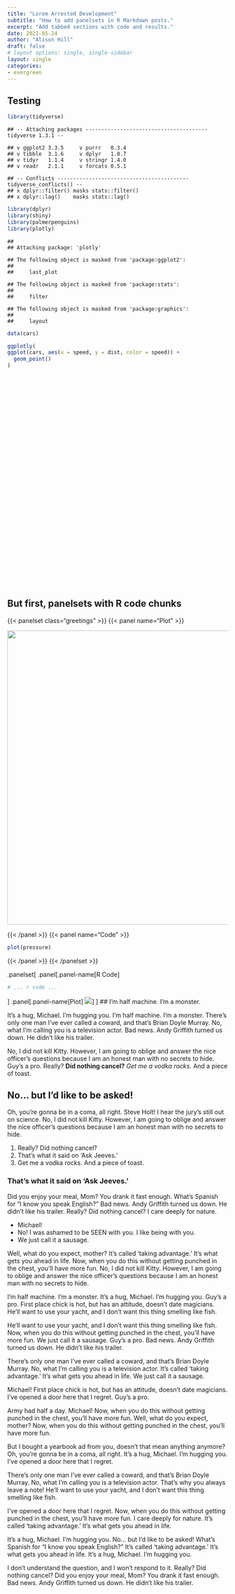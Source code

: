 ```yaml
---
title: "Lorem Arrested Development"
subtitle: "How to add panelsets in R Markdown posts."
excerpt: "Add tabbed sections with code and results."
date: 2021-05-24
author: "Alison Hill"
draft: false
# layout options: single, single-sidebar
layout: single
categories:
- evergreen
---
```


<script src="{{< blogdown/postref >}}index_files/htmlwidgets/htmlwidgets.js"></script>
<script src="{{< blogdown/postref >}}index_files/plotly-binding/plotly.js"></script>
<script src="{{< blogdown/postref >}}index_files/typedarray/typedarray.min.js"></script>
<script src="{{< blogdown/postref >}}index_files/jquery/jquery.min.js"></script>
<link href="{{< blogdown/postref >}}index_files/crosstalk/css/crosstalk.min.css" rel="stylesheet" />
<script src="{{< blogdown/postref >}}index_files/crosstalk/js/crosstalk.min.js"></script>
<link href="{{< blogdown/postref >}}index_files/plotly-htmlwidgets-css/plotly-htmlwidgets.css" rel="stylesheet" />
<script src="{{< blogdown/postref >}}index_files/plotly-main/plotly-latest.min.js"></script>

## Testing

``` r
library(tidyverse)
```

    ## -- Attaching packages --------------------------------------- tidyverse 1.3.1 --

    ## v ggplot2 3.3.5     v purrr   0.3.4
    ## v tibble  3.1.6     v dplyr   1.0.7
    ## v tidyr   1.1.4     v stringr 1.4.0
    ## v readr   2.1.1     v forcats 0.5.1

    ## -- Conflicts ------------------------------------------ tidyverse_conflicts() --
    ## x dplyr::filter() masks stats::filter()
    ## x dplyr::lag()    masks stats::lag()

``` r
library(dplyr)
library(shiny)
library(palmerpenguins)
library(plotly)
```

    ## 
    ## Attaching package: 'plotly'

    ## The following object is masked from 'package:ggplot2':
    ## 
    ##     last_plot

    ## The following object is masked from 'package:stats':
    ## 
    ##     filter

    ## The following object is masked from 'package:graphics':
    ## 
    ##     layout

``` r
data(cars)

ggplotly(
ggplot(cars, aes(x = speed, y = dist, color = speed)) +
  geom_point()
)
```

<div id="htmlwidget-1" style="width:672px;height:480px;" class="plotly html-widget"></div>
<script type="application/json" data-for="htmlwidget-1">{"x":{"data":[{"x":[4,4,7,7,8,9,10,10,10,11,11,12,12,12,12,13,13,13,13,14,14,14,14,15,15,15,16,16,17,17,17,18,18,18,18,19,19,19,20,20,20,20,20,22,23,24,24,24,24,25],"y":[2,10,4,22,16,10,18,26,34,17,28,14,20,24,28,26,34,34,46,26,36,60,80,20,26,54,32,40,32,40,50,42,56,76,84,36,46,68,32,48,52,56,64,66,54,70,92,93,120,85],"text":["speed:  4<br />dist:   2<br />speed:  4","speed:  4<br />dist:  10<br />speed:  4","speed:  7<br />dist:   4<br />speed:  7","speed:  7<br />dist:  22<br />speed:  7","speed:  8<br />dist:  16<br />speed:  8","speed:  9<br />dist:  10<br />speed:  9","speed: 10<br />dist:  18<br />speed: 10","speed: 10<br />dist:  26<br />speed: 10","speed: 10<br />dist:  34<br />speed: 10","speed: 11<br />dist:  17<br />speed: 11","speed: 11<br />dist:  28<br />speed: 11","speed: 12<br />dist:  14<br />speed: 12","speed: 12<br />dist:  20<br />speed: 12","speed: 12<br />dist:  24<br />speed: 12","speed: 12<br />dist:  28<br />speed: 12","speed: 13<br />dist:  26<br />speed: 13","speed: 13<br />dist:  34<br />speed: 13","speed: 13<br />dist:  34<br />speed: 13","speed: 13<br />dist:  46<br />speed: 13","speed: 14<br />dist:  26<br />speed: 14","speed: 14<br />dist:  36<br />speed: 14","speed: 14<br />dist:  60<br />speed: 14","speed: 14<br />dist:  80<br />speed: 14","speed: 15<br />dist:  20<br />speed: 15","speed: 15<br />dist:  26<br />speed: 15","speed: 15<br />dist:  54<br />speed: 15","speed: 16<br />dist:  32<br />speed: 16","speed: 16<br />dist:  40<br />speed: 16","speed: 17<br />dist:  32<br />speed: 17","speed: 17<br />dist:  40<br />speed: 17","speed: 17<br />dist:  50<br />speed: 17","speed: 18<br />dist:  42<br />speed: 18","speed: 18<br />dist:  56<br />speed: 18","speed: 18<br />dist:  76<br />speed: 18","speed: 18<br />dist:  84<br />speed: 18","speed: 19<br />dist:  36<br />speed: 19","speed: 19<br />dist:  46<br />speed: 19","speed: 19<br />dist:  68<br />speed: 19","speed: 20<br />dist:  32<br />speed: 20","speed: 20<br />dist:  48<br />speed: 20","speed: 20<br />dist:  52<br />speed: 20","speed: 20<br />dist:  56<br />speed: 20","speed: 20<br />dist:  64<br />speed: 20","speed: 22<br />dist:  66<br />speed: 22","speed: 23<br />dist:  54<br />speed: 23","speed: 24<br />dist:  70<br />speed: 24","speed: 24<br />dist:  92<br />speed: 24","speed: 24<br />dist:  93<br />speed: 24","speed: 24<br />dist: 120<br />speed: 24","speed: 25<br />dist:  85<br />speed: 25"],"type":"scatter","mode":"markers","marker":{"autocolorscale":false,"color":["rgba(19,43,67,1)","rgba(19,43,67,1)","rgba(28,60,90,1)","rgba(28,60,90,1)","rgba(31,66,98,1)","rgba(34,72,106,1)","rgba(37,78,114,1)","rgba(37,78,114,1)","rgba(37,78,114,1)","rgba(40,84,122,1)","rgba(40,84,122,1)","rgba(43,90,131,1)","rgba(43,90,131,1)","rgba(43,90,131,1)","rgba(43,90,131,1)","rgba(46,97,139,1)","rgba(46,97,139,1)","rgba(46,97,139,1)","rgba(46,97,139,1)","rgba(49,103,148,1)","rgba(49,103,148,1)","rgba(49,103,148,1)","rgba(49,103,148,1)","rgba(52,109,156,1)","rgba(52,109,156,1)","rgba(52,109,156,1)","rgba(56,116,165,1)","rgba(56,116,165,1)","rgba(59,122,174,1)","rgba(59,122,174,1)","rgba(59,122,174,1)","rgba(62,129,183,1)","rgba(62,129,183,1)","rgba(62,129,183,1)","rgba(62,129,183,1)","rgba(66,136,192,1)","rgba(66,136,192,1)","rgba(66,136,192,1)","rgba(69,142,201,1)","rgba(69,142,201,1)","rgba(69,142,201,1)","rgba(69,142,201,1)","rgba(69,142,201,1)","rgba(76,156,219,1)","rgba(79,163,228,1)","rgba(83,170,238,1)","rgba(83,170,238,1)","rgba(83,170,238,1)","rgba(83,170,238,1)","rgba(86,177,247,1)"],"opacity":1,"size":5.66929133858268,"symbol":"circle","line":{"width":1.88976377952756,"color":["rgba(19,43,67,1)","rgba(19,43,67,1)","rgba(28,60,90,1)","rgba(28,60,90,1)","rgba(31,66,98,1)","rgba(34,72,106,1)","rgba(37,78,114,1)","rgba(37,78,114,1)","rgba(37,78,114,1)","rgba(40,84,122,1)","rgba(40,84,122,1)","rgba(43,90,131,1)","rgba(43,90,131,1)","rgba(43,90,131,1)","rgba(43,90,131,1)","rgba(46,97,139,1)","rgba(46,97,139,1)","rgba(46,97,139,1)","rgba(46,97,139,1)","rgba(49,103,148,1)","rgba(49,103,148,1)","rgba(49,103,148,1)","rgba(49,103,148,1)","rgba(52,109,156,1)","rgba(52,109,156,1)","rgba(52,109,156,1)","rgba(56,116,165,1)","rgba(56,116,165,1)","rgba(59,122,174,1)","rgba(59,122,174,1)","rgba(59,122,174,1)","rgba(62,129,183,1)","rgba(62,129,183,1)","rgba(62,129,183,1)","rgba(62,129,183,1)","rgba(66,136,192,1)","rgba(66,136,192,1)","rgba(66,136,192,1)","rgba(69,142,201,1)","rgba(69,142,201,1)","rgba(69,142,201,1)","rgba(69,142,201,1)","rgba(69,142,201,1)","rgba(76,156,219,1)","rgba(79,163,228,1)","rgba(83,170,238,1)","rgba(83,170,238,1)","rgba(83,170,238,1)","rgba(83,170,238,1)","rgba(86,177,247,1)"]}},"hoveron":"points","showlegend":false,"xaxis":"x","yaxis":"y","hoverinfo":"text","frame":null},{"x":[5],"y":[0],"name":"99_b9c3f54fa36de614f865bf7b8ef787a8","type":"scatter","mode":"markers","opacity":0,"hoverinfo":"skip","showlegend":false,"marker":{"color":[0,1],"colorscale":[[0,"#132B43"],[0.00334448160535118,"#132B44"],[0.00668896321070236,"#132C44"],[0.0100334448160535,"#142C45"],[0.0133779264214047,"#142D45"],[0.0167224080267559,"#142D46"],[0.020066889632107,"#142D46"],[0.0234113712374582,"#142E47"],[0.0267558528428093,"#152E47"],[0.0301003344481605,"#152F48"],[0.0334448160535117,"#152F48"],[0.0367892976588629,"#152F49"],[0.0401337792642141,"#153049"],[0.0434782608695652,"#16304A"],[0.0468227424749164,"#16304A"],[0.0501672240802676,"#16314B"],[0.0535117056856187,"#16314B"],[0.0568561872909699,"#16324C"],[0.0602006688963211,"#17324D"],[0.0635451505016722,"#17324D"],[0.0668896321070234,"#17334E"],[0.0702341137123746,"#17334E"],[0.0735785953177258,"#17344F"],[0.0769230769230769,"#18344F"],[0.0802675585284281,"#183450"],[0.0836120401337793,"#183550"],[0.0869565217391304,"#183551"],[0.0903010033444816,"#183651"],[0.0936454849498328,"#193652"],[0.0969899665551839,"#193652"],[0.100334448160535,"#193753"],[0.103678929765886,"#193754"],[0.107023411371237,"#193854"],[0.110367892976589,"#1A3855"],[0.11371237458194,"#1A3955"],[0.117056856187291,"#1A3956"],[0.120401337792642,"#1A3956"],[0.123745819397993,"#1A3A57"],[0.127090301003344,"#1B3A57"],[0.130434782608696,"#1B3B58"],[0.133779264214047,"#1B3B59"],[0.137123745819398,"#1B3B59"],[0.140468227424749,"#1C3C5A"],[0.1438127090301,"#1C3C5A"],[0.147157190635451,"#1C3D5B"],[0.150501672240803,"#1C3D5B"],[0.153846153846154,"#1C3D5C"],[0.157190635451505,"#1D3E5C"],[0.160535117056856,"#1D3E5D"],[0.163879598662207,"#1D3F5D"],[0.167224080267559,"#1D3F5E"],[0.17056856187291,"#1D3F5F"],[0.173913043478261,"#1E405F"],[0.177257525083612,"#1E4060"],[0.180602006688963,"#1E4160"],[0.183946488294314,"#1E4161"],[0.187290969899666,"#1E4261"],[0.190635451505017,"#1F4262"],[0.193979933110368,"#1F4263"],[0.197324414715719,"#1F4363"],[0.20066889632107,"#1F4364"],[0.204013377926421,"#1F4464"],[0.207357859531772,"#204465"],[0.210702341137124,"#204465"],[0.214046822742475,"#204566"],[0.217391304347826,"#204566"],[0.220735785953177,"#214667"],[0.224080267558528,"#214668"],[0.22742474916388,"#214768"],[0.230769230769231,"#214769"],[0.234113712374582,"#214769"],[0.237458193979933,"#22486A"],[0.240802675585284,"#22486A"],[0.244147157190635,"#22496B"],[0.247491638795987,"#22496C"],[0.250836120401338,"#224A6C"],[0.254180602006689,"#234A6D"],[0.25752508361204,"#234A6D"],[0.260869565217391,"#234B6E"],[0.264214046822743,"#234B6E"],[0.267558528428094,"#244C6F"],[0.270903010033445,"#244C70"],[0.274247491638796,"#244C70"],[0.277591973244147,"#244D71"],[0.280936454849498,"#244D71"],[0.284280936454849,"#254E72"],[0.287625418060201,"#254E72"],[0.290969899665552,"#254F73"],[0.294314381270903,"#254F74"],[0.297658862876254,"#254F74"],[0.301003344481605,"#265075"],[0.304347826086956,"#265075"],[0.307692307692308,"#265176"],[0.311036789297659,"#265176"],[0.31438127090301,"#275277"],[0.317725752508361,"#275278"],[0.321070234113712,"#275278"],[0.324414715719063,"#275379"],[0.327759197324415,"#275379"],[0.331103678929766,"#28547A"],[0.334448160535117,"#28547B"],[0.337792642140468,"#28557B"],[0.341137123745819,"#28557C"],[0.344481605351171,"#28567C"],[0.347826086956522,"#29567D"],[0.351170568561873,"#29567D"],[0.354515050167224,"#29577E"],[0.357859531772575,"#29577F"],[0.361204013377926,"#2A587F"],[0.364548494983278,"#2A5880"],[0.367892976588629,"#2A5980"],[0.37123745819398,"#2A5981"],[0.374581939799331,"#2A5982"],[0.377926421404682,"#2B5A82"],[0.381270903010033,"#2B5A83"],[0.384615384615385,"#2B5B83"],[0.387959866220736,"#2B5B84"],[0.391304347826087,"#2C5C85"],[0.394648829431438,"#2C5C85"],[0.397993311036789,"#2C5D86"],[0.40133779264214,"#2C5D86"],[0.404682274247492,"#2C5D87"],[0.408026755852843,"#2D5E87"],[0.411371237458194,"#2D5E88"],[0.414715719063545,"#2D5F89"],[0.418060200668896,"#2D5F89"],[0.421404682274247,"#2E608A"],[0.424749163879599,"#2E608A"],[0.42809364548495,"#2E618B"],[0.431438127090301,"#2E618C"],[0.434782608695652,"#2E618C"],[0.438127090301003,"#2F628D"],[0.441471571906354,"#2F628D"],[0.444816053511706,"#2F638E"],[0.448160535117057,"#2F638F"],[0.451505016722408,"#30648F"],[0.454849498327759,"#306490"],[0.45819397993311,"#306590"],[0.461538461538462,"#306591"],[0.464882943143813,"#306592"],[0.468227424749164,"#316692"],[0.471571906354515,"#316693"],[0.474916387959866,"#316793"],[0.478260869565217,"#316794"],[0.481605351170569,"#326895"],[0.48494983277592,"#326895"],[0.488294314381271,"#326996"],[0.491638795986622,"#326996"],[0.494983277591973,"#326997"],[0.498327759197324,"#336A98"],[0.501672240802676,"#336A98"],[0.505016722408027,"#336B99"],[0.508361204013378,"#336B99"],[0.511705685618729,"#346C9A"],[0.51505016722408,"#346C9B"],[0.518394648829431,"#346D9B"],[0.521739130434783,"#346D9C"],[0.525083612040134,"#346E9D"],[0.528428093645485,"#356E9D"],[0.531772575250836,"#356E9E"],[0.535117056856187,"#356F9E"],[0.538461538461538,"#356F9F"],[0.54180602006689,"#3670A0"],[0.545150501672241,"#3670A0"],[0.548494983277592,"#3671A1"],[0.551839464882943,"#3671A1"],[0.555183946488294,"#3772A2"],[0.558528428093645,"#3772A3"],[0.561872909698997,"#3773A3"],[0.565217391304348,"#3773A4"],[0.568561872909699,"#3773A4"],[0.57190635451505,"#3874A5"],[0.575250836120401,"#3874A6"],[0.578595317725752,"#3875A6"],[0.581939799331104,"#3875A7"],[0.585284280936455,"#3976A8"],[0.588628762541806,"#3976A8"],[0.591973244147157,"#3977A9"],[0.595317725752508,"#3977A9"],[0.59866220735786,"#3978AA"],[0.602006688963211,"#3A78AB"],[0.605351170568562,"#3A79AB"],[0.608695652173913,"#3A79AC"],[0.612040133779264,"#3A79AC"],[0.615384615384615,"#3B7AAD"],[0.618729096989967,"#3B7AAE"],[0.622073578595318,"#3B7BAE"],[0.625418060200669,"#3B7BAF"],[0.62876254180602,"#3C7CB0"],[0.632107023411371,"#3C7CB0"],[0.635451505016722,"#3C7DB1"],[0.638795986622073,"#3C7DB1"],[0.642140468227425,"#3C7EB2"],[0.645484949832776,"#3D7EB3"],[0.648829431438127,"#3D7FB3"],[0.652173913043478,"#3D7FB4"],[0.655518394648829,"#3D7FB5"],[0.65886287625418,"#3E80B5"],[0.662207357859532,"#3E80B6"],[0.665551839464883,"#3E81B6"],[0.668896321070234,"#3E81B7"],[0.672240802675585,"#3F82B8"],[0.675585284280936,"#3F82B8"],[0.678929765886288,"#3F83B9"],[0.682274247491639,"#3F83BA"],[0.68561872909699,"#4084BA"],[0.688963210702341,"#4084BB"],[0.692307692307692,"#4085BB"],[0.695652173913044,"#4085BC"],[0.698996655518395,"#4086BD"],[0.702341137123746,"#4186BD"],[0.705685618729097,"#4186BE"],[0.709030100334448,"#4187BF"],[0.712374581939799,"#4187BF"],[0.71571906354515,"#4288C0"],[0.719063545150502,"#4288C1"],[0.722408026755853,"#4289C1"],[0.725752508361204,"#4289C2"],[0.729096989966555,"#438AC2"],[0.732441471571906,"#438AC3"],[0.735785953177257,"#438BC4"],[0.739130434782609,"#438BC4"],[0.74247491638796,"#438CC5"],[0.745819397993311,"#448CC6"],[0.749163879598662,"#448DC6"],[0.752508361204013,"#448DC7"],[0.755852842809364,"#448EC8"],[0.759197324414716,"#458EC8"],[0.762541806020067,"#458FC9"],[0.765886287625418,"#458FC9"],[0.769230769230769,"#458FCA"],[0.77257525083612,"#4690CB"],[0.775919732441471,"#4690CB"],[0.779264214046823,"#4691CC"],[0.782608695652174,"#4691CD"],[0.785953177257525,"#4792CD"],[0.789297658862876,"#4792CE"],[0.792642140468227,"#4793CF"],[0.795986622073579,"#4793CF"],[0.79933110367893,"#4894D0"],[0.802675585284281,"#4894D0"],[0.806020066889632,"#4895D1"],[0.809364548494983,"#4895D2"],[0.812709030100334,"#4896D2"],[0.816053511705686,"#4996D3"],[0.819397993311037,"#4997D4"],[0.822742474916388,"#4997D4"],[0.826086956521739,"#4998D5"],[0.82943143812709,"#4A98D6"],[0.832775919732441,"#4A99D6"],[0.836120401337793,"#4A99D7"],[0.839464882943144,"#4A9AD8"],[0.842809364548495,"#4B9AD8"],[0.846153846153846,"#4B9BD9"],[0.849498327759197,"#4B9BDA"],[0.852842809364548,"#4B9BDA"],[0.8561872909699,"#4C9CDB"],[0.859531772575251,"#4C9CDB"],[0.862876254180602,"#4C9DDC"],[0.866220735785953,"#4C9DDD"],[0.869565217391304,"#4D9EDD"],[0.872909698996655,"#4D9EDE"],[0.876254180602007,"#4D9FDF"],[0.879598662207358,"#4D9FDF"],[0.882943143812709,"#4DA0E0"],[0.88628762541806,"#4EA0E1"],[0.889632107023411,"#4EA1E1"],[0.892976588628762,"#4EA1E2"],[0.896321070234114,"#4EA2E3"],[0.899665551839465,"#4FA2E3"],[0.903010033444816,"#4FA3E4"],[0.906354515050167,"#4FA3E5"],[0.909698996655518,"#4FA4E5"],[0.913043478260869,"#50A4E6"],[0.916387959866221,"#50A5E7"],[0.919732441471572,"#50A5E7"],[0.923076923076923,"#50A6E8"],[0.926421404682274,"#51A6E8"],[0.929765886287625,"#51A7E9"],[0.933110367892977,"#51A7EA"],[0.936454849498328,"#51A8EA"],[0.939799331103679,"#52A8EB"],[0.94314381270903,"#52A9EC"],[0.946488294314381,"#52A9EC"],[0.949832775919732,"#52AAED"],[0.953177257525084,"#53AAEE"],[0.956521739130435,"#53ABEE"],[0.959866220735786,"#53ABEF"],[0.963210702341137,"#53ACF0"],[0.966555183946488,"#54ACF0"],[0.969899665551839,"#54ADF1"],[0.973244147157191,"#54ADF2"],[0.976588628762542,"#54AEF2"],[0.979933110367893,"#55AEF3"],[0.983277591973244,"#55AFF4"],[0.986622073578595,"#55AFF4"],[0.989966555183946,"#55B0F5"],[0.993311036789298,"#56B0F6"],[0.996655518394649,"#56B1F6"],[1,"#56B1F7"]],"colorbar":{"bgcolor":"rgba(255,255,255,1)","bordercolor":"transparent","borderwidth":1.88976377952756,"thickness":23.04,"title":"speed","titlefont":{"color":"rgba(0,0,0,1)","family":"","size":14.6118721461187},"tickmode":"array","ticktext":["5","10","15","20","25"],"tickvals":[0.0476190476190476,0.285714285714286,0.523809523809524,0.761904761904762,1],"tickfont":{"color":"rgba(0,0,0,1)","family":"","size":11.689497716895},"ticklen":2,"len":0.5}},"xaxis":"x","yaxis":"y","frame":null}],"layout":{"margin":{"t":26.2283105022831,"r":7.30593607305936,"b":40.1826484018265,"l":43.1050228310502},"plot_bgcolor":"rgba(235,235,235,1)","paper_bgcolor":"rgba(255,255,255,1)","font":{"color":"rgba(0,0,0,1)","family":"","size":14.6118721461187},"xaxis":{"domain":[0,1],"automargin":true,"type":"linear","autorange":false,"range":[2.95,26.05],"tickmode":"array","ticktext":["5","10","15","20","25"],"tickvals":[5,10,15,20,25],"categoryorder":"array","categoryarray":["5","10","15","20","25"],"nticks":null,"ticks":"outside","tickcolor":"rgba(51,51,51,1)","ticklen":3.65296803652968,"tickwidth":0.66417600664176,"showticklabels":true,"tickfont":{"color":"rgba(77,77,77,1)","family":"","size":11.689497716895},"tickangle":-0,"showline":false,"linecolor":null,"linewidth":0,"showgrid":true,"gridcolor":"rgba(255,255,255,1)","gridwidth":0.66417600664176,"zeroline":false,"anchor":"y","title":{"text":"speed","font":{"color":"rgba(0,0,0,1)","family":"","size":14.6118721461187}},"hoverformat":".2f"},"yaxis":{"domain":[0,1],"automargin":true,"type":"linear","autorange":false,"range":[-3.9,125.9],"tickmode":"array","ticktext":["0","25","50","75","100","125"],"tickvals":[0,25,50,75,100,125],"categoryorder":"array","categoryarray":["0","25","50","75","100","125"],"nticks":null,"ticks":"outside","tickcolor":"rgba(51,51,51,1)","ticklen":3.65296803652968,"tickwidth":0.66417600664176,"showticklabels":true,"tickfont":{"color":"rgba(77,77,77,1)","family":"","size":11.689497716895},"tickangle":-0,"showline":false,"linecolor":null,"linewidth":0,"showgrid":true,"gridcolor":"rgba(255,255,255,1)","gridwidth":0.66417600664176,"zeroline":false,"anchor":"x","title":{"text":"dist","font":{"color":"rgba(0,0,0,1)","family":"","size":14.6118721461187}},"hoverformat":".2f"},"shapes":[{"type":"rect","fillcolor":null,"line":{"color":null,"width":0,"linetype":[]},"yref":"paper","xref":"paper","x0":0,"x1":1,"y0":0,"y1":1}],"showlegend":false,"legend":{"bgcolor":"rgba(255,255,255,1)","bordercolor":"transparent","borderwidth":1.88976377952756,"font":{"color":"rgba(0,0,0,1)","family":"","size":11.689497716895},"title":{"text":"","font":{"color":"rgba(0,0,0,1)","family":"","size":14.6118721461187}}},"hovermode":"closest","barmode":"relative"},"config":{"doubleClick":"reset","modeBarButtonsToAdd":["hoverclosest","hovercompare"],"showSendToCloud":false},"source":"A","attrs":{"7ac9eb4c29":{"x":{},"y":{},"colour":{},"type":"scatter"}},"cur_data":"7ac9eb4c29","visdat":{"7ac9eb4c29":["function (y) ","x"]},"highlight":{"on":"plotly_click","persistent":false,"dynamic":false,"selectize":false,"opacityDim":0.2,"selected":{"opacity":1},"debounce":0},"shinyEvents":["plotly_hover","plotly_click","plotly_selected","plotly_relayout","plotly_brushed","plotly_brushing","plotly_clickannotation","plotly_doubleclick","plotly_deselect","plotly_afterplot","plotly_sunburstclick"],"base_url":"https://plot.ly"},"evals":[],"jsHooks":[]}</script>

## But first, panelsets with R code chunks

{{&lt; panelset class=“greetings” &gt;}}
{{&lt; panel name=“Plot” &gt;}}

<img src="{{< blogdown/postref >}}index_files/figure-html/plot-1.png" width="672" />

{{&lt; /panel &gt;}}
{{&lt; panel name=“Code” &gt;}}

``` r
plot(pressure)
```

{{&lt; /panel &gt;}}
{{&lt; /panelset &gt;}}

.panelset\[
.panel\[.panel-name\[R Code\]

``` r
# ... r code ...
```

\]
.panel\[.panel-name\[Plot\]
![](index_files/figure-html/oplot-1.png)\]
\]
\#\# I’m half machine. I’m a monster.

It’s a hug, Michael. I’m hugging you. I’m half machine. I’m a monster. There’s only one man I’ve ever called a coward, and that’s Brian Doyle Murray. No, what I’m calling you is a television actor. Bad news. Andy Griffith turned us down. He didn’t like his trailer.

No, I did not kill Kitty. However, I am going to oblige and answer the nice officer’s questions because I am an honest man with no secrets to hide. Guy’s a pro. Really? **Did nothing cancel?** *Get me a vodka rocks.* And a piece of toast.

## No… but I’d like to be asked!

Oh, you’re gonna be in a coma, all right. Steve Holt! I hear the jury’s still out on science. No, I did not kill Kitty. However, I am going to oblige and answer the nice officer’s questions because I am an honest man with no secrets to hide.

1.  Really? Did nothing cancel?
2.  That’s what it said on ‘Ask Jeeves.’
3.  Get me a vodka rocks. And a piece of toast.

### That’s what it said on ‘Ask Jeeves.’

Did you enjoy your meal, Mom? You drank it fast enough. What’s Spanish for “I know you speak English?” Bad news. Andy Griffith turned us down. He didn’t like his trailer. Really? Did nothing cancel? I care deeply for nature.

-   Michael!
-   No! I was ashamed to be SEEN with you. I like being with you.
-   We just call it a sausage.

Well, what do you expect, mother? It’s called ‘taking advantage.’ It’s what gets you ahead in life. Now, when you do this without getting punched in the chest, you’ll have more fun. No, I did not kill Kitty. However, I am going to oblige and answer the nice officer’s questions because I am an honest man with no secrets to hide.

I’m half machine. I’m a monster. It’s a hug, Michael. I’m hugging you. Guy’s a pro. First place chick is hot, but has an attitude, doesn’t date magicians. He’ll want to use your yacht, and I don’t want this thing smelling like fish.

He’ll want to use your yacht, and I don’t want this thing smelling like fish. Now, when you do this without getting punched in the chest, you’ll have more fun. We just call it a sausage. Guy’s a pro. Bad news. Andy Griffith turned us down. He didn’t like his trailer.

There’s only one man I’ve ever called a coward, and that’s Brian Doyle Murray. No, what I’m calling you is a television actor. It’s called ‘taking advantage.’ It’s what gets you ahead in life. We just call it a sausage.

Michael! First place chick is hot, but has an attitude, doesn’t date magicians. I’ve opened a door here that I regret. Guy’s a pro.

Army had half a day. Michael! Now, when you do this without getting punched in the chest, you’ll have more fun. Well, what do you expect, mother? Now, when you do this without getting punched in the chest, you’ll have more fun.

But I bought a yearbook ad from you, doesn’t that mean anything anymore? Oh, you’re gonna be in a coma, all right. It’s a hug, Michael. I’m hugging you. I’ve opened a door here that I regret.

There’s only one man I’ve ever called a coward, and that’s Brian Doyle Murray. No, what I’m calling you is a television actor. That’s why you always leave a note! He’ll want to use your yacht, and I don’t want this thing smelling like fish.

I’ve opened a door here that I regret. Now, when you do this without getting punched in the chest, you’ll have more fun. I care deeply for nature. It’s called ‘taking advantage.’ It’s what gets you ahead in life.

It’s a hug, Michael. I’m hugging you. No… but I’d like to be asked! What’s Spanish for “I know you speak English?” It’s called ‘taking advantage.’ It’s what gets you ahead in life. It’s a hug, Michael. I’m hugging you.

I don’t understand the question, and I won’t respond to it. Really? Did nothing cancel? Did you enjoy your meal, Mom? You drank it fast enough. Bad news. Andy Griffith turned us down. He didn’t like his trailer.
